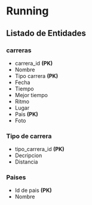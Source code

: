 # Running

## Listado de Entidades

### carreras

- carrera_id **(PK)**
- Nombre
- Tipo carrera **(PK)**
- Fecha
- Tiempo
- Mejor tiempo
- Ritmo 
- Lugar
- Pais **(PK)**
- Foto

### Tipo de carrera

- tipo_carrera_id **(PK)**
- Decripcion
- Distancia

### Paises
- Id de pais **(PK)**
- Nombre

